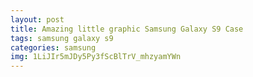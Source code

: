 ```yaml
---
layout: post
title: Amazing little graphic Samsung Galaxy S9 Case
tags: samsung galaxy s9
categories: samsung
img: 1LiJIr5mJDy5Py3fScBlTrV_mhzyamYWn
---
```

